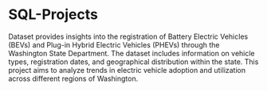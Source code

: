 # SQL-Projects
Dataset provides insights into the registration of Battery Electric Vehicles (BEVs) and Plug-in Hybrid Electric Vehicles (PHEVs) through the Washington State Department. The dataset includes information on vehicle types, registration dates, and geographical distribution within the state.
This project aims to analyze trends in electric vehicle adoption and utilization across different regions of Washington.
